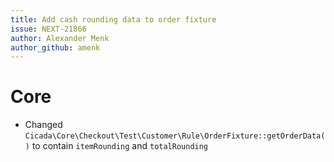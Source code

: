 ```yaml
---
title: Add cash rounding data to order fixture
issue: NEXT-21866
author: Alexander Menk
author_github: amenk
---
```

# Core
* Changed `Cicada\Core\Checkout\Test\Customer\Rule\OrderFixture::getOrderData()` to contain `itemRounding` and `totalRounding` 
